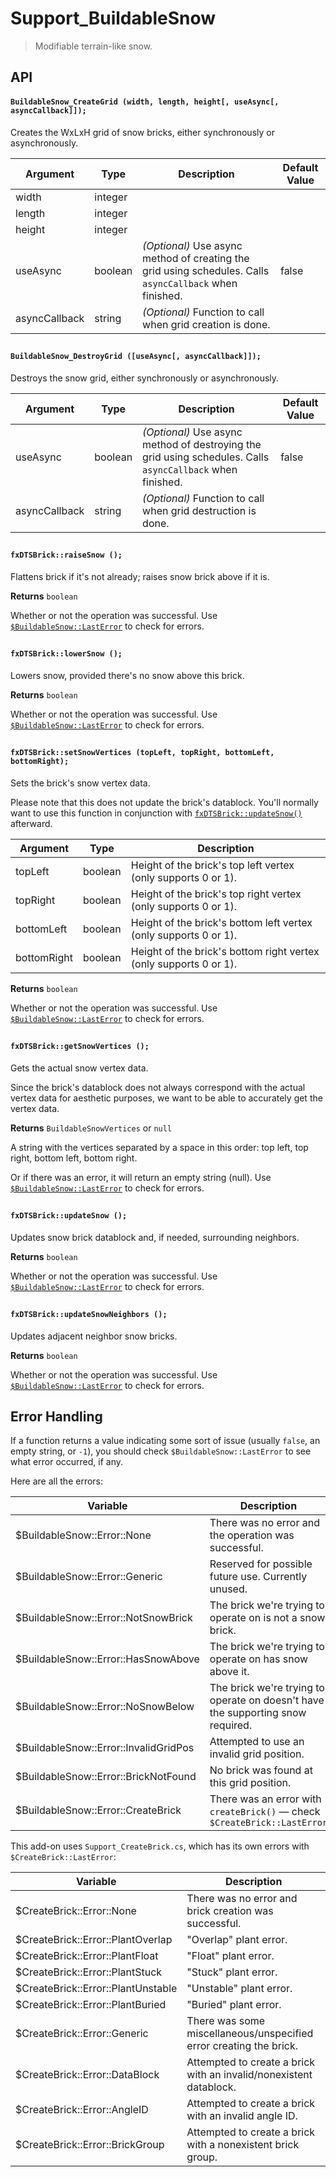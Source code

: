 # Support_BuildableSnow
> Modifiable terrain-like snow.

## <a name="api"></a>API

#### <a name="api-create-grid"></a>`BuildableSnow_CreateGrid (width, length, height[, useAsync[, asyncCallback]]);`

Creates the WxLxH grid of snow bricks, either synchronously or asynchronously.

| Argument | Type |  Description  | Default Value |
| -------- | ---- | ------------- | ------------- |
| width  | integer | | | |
| length | integer | | | |
| height | integer | | | |
| useAsync | boolean | _(Optional)_  Use async method of creating the grid using schedules.  Calls `asyncCallback` when finished. | false |
| asyncCallback | string | _(Optional)_  Function to call when grid creation is done. | |

##

#### <a name="api-destroy-grid"></a>`BuildableSnow_DestroyGrid ([useAsync[, asyncCallback]]);`

Destroys the snow grid, either synchronously or asynchronously.

| Argument | Type |  Description  | Default Value |
| -------- | ---- | ------------- | ------------- |
| useAsync | boolean | _(Optional)_  Use async method of destroying the grid using schedules.  Calls `asyncCallback` when finished. | false |
| asyncCallback | string | _(Optional)_  Function to call when grid destruction is done. | |

##

#### <a name="api-raise-snow"></a>`fxDTSBrick::raiseSnow ();`

Flattens brick if it's not already; raises snow brick above if it is.

**Returns**  `boolean`

Whether or not the operation was successful.  Use [`$BuildableSnow::LastError`](#error-handling) to check for errors.

##

#### <a name="api-lower-snow"></a>`fxDTSBrick::lowerSnow ();`

Lowers snow, provided there's no snow above this brick.

**Returns**  `boolean`

Whether or not the operation was successful.  Use [`$BuildableSnow::LastError`](#error-handling) to check for errors.

##

#### <a name="api-set-snow-vertices"></a> `fxDTSBrick::setSnowVertices (topLeft, topRight, bottomLeft, bottomRight);`

Sets the brick's snow vertex data.

Please note that this does not update the brick's datablock.  You'll normally want to use this function in conjunction with [`fxDTSBrick::updateSnow()`]("#api-update-snow") afterward.

| Argument | Type |  Description  |
| -------- | ---- | ------------- |
| topLeft | boolean | Height of the brick's top left vertex (only supports 0 or 1). |
| topRight | boolean | Height of the brick's top right vertex (only supports 0 or 1). |
| bottomLeft | boolean | Height of the brick's bottom left vertex (only supports 0 or 1). |
| bottomRight | boolean | Height of the brick's bottom right vertex (only supports 0 or 1). |

**Returns**  `boolean`

Whether or not the operation was successful.  Use [`$BuildableSnow::LastError`](#error-handling) to check for errors.

##

#### <a name="api-get-snow-vertices"></a> `fxDTSBrick::getSnowVertices ();`

Gets the actual snow vertex data.

Since the brick's datablock does not always correspond with the actual vertex data for aesthetic purposes, we want to be able to accurately get the vertex data.

**Returns**  `BuildableSnowVertices` or `null`

A string with the vertices separated by a space in this order: top left, top right, bottom left, bottom right.

Or if there was an error, it will return an empty string (null).  Use [`$BuildableSnow::LastError`](#error-handling) to check for errors.

##

#### <a name="api-update-snow"></a> `fxDTSBrick::updateSnow ();`

Updates snow brick datablock and, if needed, surrounding neighbors.

**Returns**  `boolean`

Whether or not the operation was successful.  Use [`$BuildableSnow::LastError`](#error-handling) to check for errors.

##

#### <a name="api-update-snow-neighbors"></a> `fxDTSBrick::updateSnowNeighbors ();`

Updates adjacent neighbor snow bricks.

**Returns**  `boolean`

Whether or not the operation was successful.  Use [`$BuildableSnow::LastError`](#error-handling) to check for errors.

## <a name="error-handling">Error Handling

If a function returns a value indicating some sort of issue (usually `false`, an empty string, or `-1`), you should check `$BuildableSnow::LastError` to see what error occurred, if any.

Here are all the errors:

| Variable | Description |
| -------- | ----------- |
| $BuildableSnow::Error::None | There was no error and the operation was successful. |
| $BuildableSnow::Error::Generic | Reserved for possible future use.  Currently unused. |
| $BuildableSnow::Error::NotSnowBrick | The brick we're trying to operate on is not a snow brick. |
| $BuildableSnow::Error::HasSnowAbove | The brick we're trying to operate on has snow above it. |
| $BuildableSnow::Error::NoSnowBelow | The brick we're trying to operate on doesn't have the supporting snow required. |
| $BuildableSnow::Error::InvalidGridPos | Attempted to use an invalid grid position. |
| $BuildableSnow::Error::BrickNotFound | No brick was found at this grid position. |
| $BuildableSnow::Error::CreateBrick | There was an error with `createBrick()` — check `$CreateBrick::LastError` |

This add-on uses `Support_CreateBrick.cs`, which has its own errors with `$CreateBrick::LastError`:

| Variable | Description |
| -------- | ----------- |
| $CreateBrick::Error::None | There was no error and brick creation was successful. |
| $CreateBrick::Error::PlantOverlap | "Overlap" plant error. |
| $CreateBrick::Error::PlantFloat | "Float" plant error. |
| $CreateBrick::Error::PlantStuck | "Stuck" plant error. |
| $CreateBrick::Error::PlantUnstable | "Unstable" plant error. |
| $CreateBrick::Error::PlantBuried | "Buried" plant error. |
| $CreateBrick::Error::Generic | There was some miscellaneous/unspecified error creating the brick. |
| $CreateBrick::Error::DataBlock | Attempted to create a brick with an invalid/nonexistent datablock. |
| $CreateBrick::Error::AngleID | Attempted to create a brick with an invalid angle ID. |
| $CreateBrick::Error::BrickGroup | Attempted to create a brick with a nonexistent brick group. |
